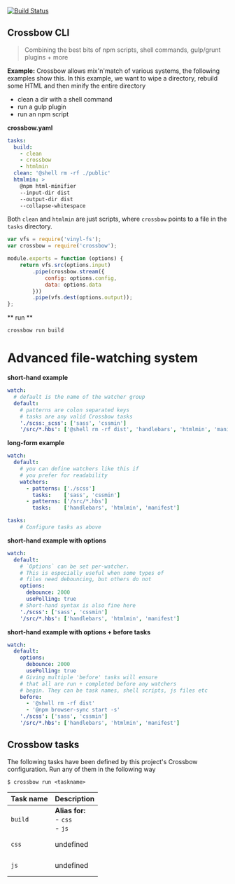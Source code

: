[![Build Status](https://travis-ci.org/Crossbow-js/crossbow.svg?branch=master)](https://travis-ci.org/Crossbow-js/crossbow)

## Crossbow CLI

> Combining the best bits of npm scripts, shell commands, gulp/grunt plugins + more

**Example:**
Crossbow allows mix'n'match of various systems, the following examples show this. In this
 example, we want to wipe a directory, rebuild some HTML and then minify the entire directory

- clean a dir with a shell command
- run a gulp plugin
- run an npm script

**crossbow.yaml**
```yaml
tasks:
  build:
    - clean
    - crossbow
    - htmlmin
  clean: '@shell rm -rf ./public'
  htmlmin: >
    @npm html-minifier
    --input-dir dist
    --output-dir dist
    --collapse-whitespace
```

Both `clean` and `htmlmin` are just scripts, where `crossbow` points to a file 
 in the `tasks` directory.
 
```js
var vfs = require('vinyl-fs');
var crossbow = require('crossbow');

module.exports = function (options) {
    return vfs.src(options.input)
        .pipe(crossbow.stream({
            config: options.config,
            data: options.data
        }))
        .pipe(vfs.dest(options.output));
};

```

** run **
```shell
crossbow run build
```

# Advanced file-watching system


**short-hand example**
```yaml
watch:
  # default is the name of the watcher group
  default:
    # patterns are colon separated keys
    # tasks are any valid Crossbow tasks
    './scss:_scss': ['sass', 'cssmin']
	'/src/*.hbs': ['@shell rm -rf dist', 'handlebars', 'htmlmin', 'manifest:dev']
```

**long-form example**
```yaml
watch:
  default:
    # you can define watchers like this if 
    # you prefer for readability
    watchers:
	  - patterns: ['./scss']
	    tasks:    ['sass', 'cssmin']
	  - patterns: ['/src/*.hbs']
	    tasks:    ['handlebars', 'htmlmin', 'manifest']

tasks: 
	# Configure tasks as above
```

**short-hand example with options**
```yaml
watch:
  default:
    # `Options` can be set per-watcher.
    # This is especially useful when some types of
    # files need debouncing, but others do not
    options:
      debounce: 2000
      usePolling: true
    # Short-hand syntax is also fine here
    './scss': ['sass', 'cssmin']
	'/src/*.hbs': ['handlebars', 'htmlmin', 'manifest']
```

**short-hand example with options + before tasks**
```yaml
watch:
  default:
    options:
      debounce: 2000
      usePolling: true
    # Giving multiple 'before' tasks will ensure
    # that all are run + completed before any watchers 
    # begin. They can be task names, shell scripts, js files etc
    before:
  	  - '@shell rm -rf dist'
  	  - '@npm browser-sync start -s'
    './scss': ['sass', 'cssmin']
	'/src/*.hbs': ['handlebars', 'htmlmin', 'manifest']
```

<!--crossbow-docs-start-->
## Crossbow tasks

The following tasks have been defined by this project's Crossbow configuration.
Run any of them in the following way
 
```shell
$ crossbow run <taskname>
```
|Task name|Description|
|---|---|
|<pre>`build`</pre>|**Alias for:**<br>- `css`<br>- `js`|
|<pre>`css`</pre>|undefined|
|<pre>`js`</pre>|undefined|
<!--crossbow-docs-end-->

